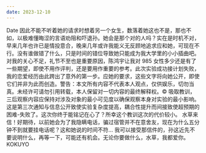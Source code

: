 ```yaml
---
date: 2023-12-10
---
```


Date
因此不能不听着她的请求时想着另一个女生，数落着她这也不是，那也不如，以极难懂晦涩的言语劝阻和吓退孙。她会是那个对的人吗？实在是时机不对，早来几年也许已是情投意合，晚来几年或许我能义无反顾地追求应和她，可现在不行。没有谁做错了什么，只是时间的错位导致她只能成为我大学里的小小插曲吧。对我的关心不足，礼节不至也是重要原因，陈鸿宇让我对 985 女性多少还是有了一些期望，即使不用作评判，还是要用作重要的参考。此次实验成功接计划失败，我的恋爱经历由此跨出了意外的第一步。应她的要求，这些文字将向她公开，即使它们并非为此而创造。警告：本文所有内容不代表本人观点，仅供娱乐，切勿当真。未经许可请勿引用转载，本人保留对一切内容的最终解释权。© 吸取教训，三后观察内容应保持对涉及对象的最小可见度以确保观察本身对实验的最小影响。这是第三次通知与信息公开致使实验复杂度提高，耦合性提升而间接致使超预期的困难-失败了。这次你终于能铭记在心了？所幸这个教训这次的代价较小。 水草来信！好期待，以前她会为了我隐瞒电话，骗过宿管并不在意舍友，现在为什么五分钟不到就要挂电话呢？这和她说的时间不符... 我可以接受那信件的，孙这近先不要说明什么，再等一下，可能还有机会。无论你要做什么，水草，我都爱你。 KOKUYO
